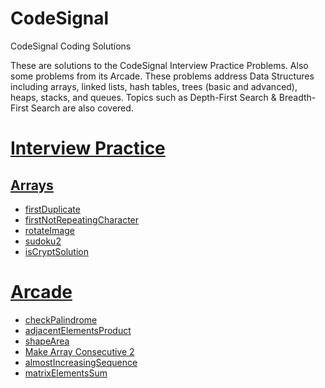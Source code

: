 # CodeSignal
CodeSignal Coding Solutions

These are solutions to the CodeSignal Interview Practice Problems. Also some problems from its Arcade. These problems address Data Structures including arrays, linked lists, hash tables, trees (basic and advanced), heaps, stacks, and queues. Topics such as Depth-First Search & Breadth-First Search are also covered.


# [Interview Practice](https://github.com/kah-ve/codesignal/tree/master/InterviewPractice)
## [Arrays](https://github.com/kah-ve/codesignal/tree/master/InterviewPractice/Arrays)
+ [firstDuplicate](https://github.com/kah-ve/codesignal/tree/master/InterviewPractice/Arrays/firstDuplicate)
+ [firstNotRepeatingCharacter](https://github.com/kah-ve/codesignal/tree/master/InterviewPractice/Arrays/firstNotRepeatingCharacter)
+ [rotateImage](https://github.com/kah-ve/codesignal/tree/master/InterviewPractice/Arrays/rotateImage)
+ [sudoku2](https://github.com/kah-ve/codesignal/tree/master/InterviewPractice/Arrays/sudoku2)
+ [isCryptSolution](https://github.com/kah-ve/codesignal/tree/master/InterviewPractice/Arrays/isCryptSolution)



# [Arcade](https://github.com/kah-ve/codesignal/tree/master/Arcade)
+ [checkPalindrome](https://github.com/kah-ve/codesignal/tree/master/Arcade/checkPalindrome)
+ [adjacentElementsProduct](https://github.com/kah-ve/codesignal/tree/master/Arcade/adjacentElementsProduct)
+ [shapeArea](https://github.com/kah-ve/codesignal/tree/master/Arcade/shapeArea)
+ [Make Array Consecutive 2](https://github.com/kah-ve/codesignal/tree/master/Arcade/MakeArrayConsecutive2)
+ [almostIncreasingSequence](https://github.com/kah-ve/codesignal/tree/master/Arcade/almostIncreasingSequence)
+ [matrixElementsSum](https://github.com/kah-ve/codesignal/tree/master/Arcade/matrixElementsSum)
